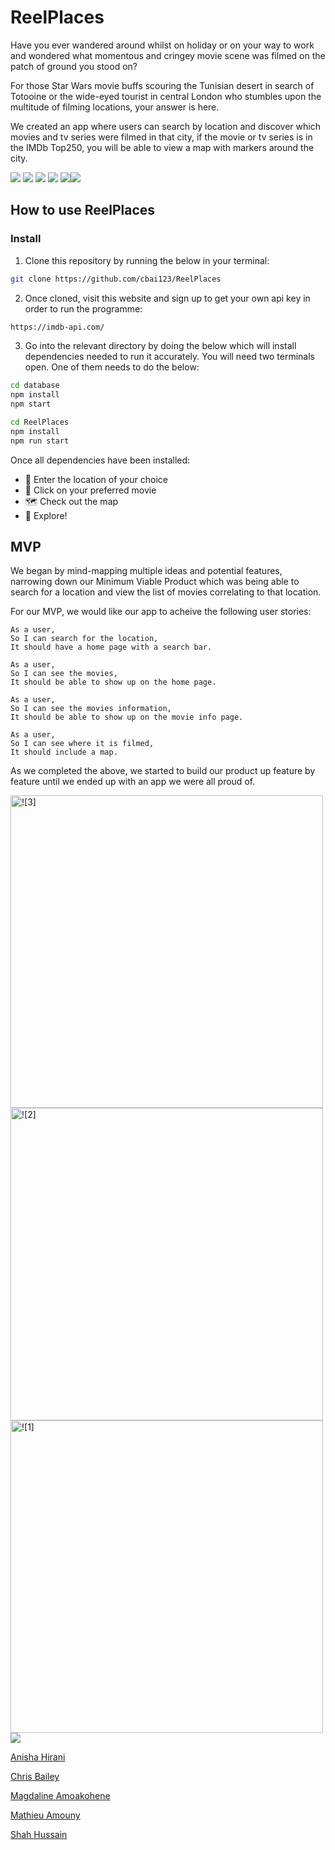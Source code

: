 # ReelPlaces

Have you ever wandered around whilst on holiday or on your way to work and wondered what momentous and cringey movie scene was filmed on the patch of ground you stood on? 

For those Star Wars movie buffs scouring the Tunisian desert in search of Totooine or the wide-eyed tourist in central London who stumbles upon the multitude of filming locations, your answer is here.

We created an app where users can search by location and discover which movies and tv series were filmed in that city, if the movie or tv series is in the IMDb Top250, you will be able to view a map with markers around the city.

<img src="https://img.shields.io/badge/Jest-323330?style=for-the-badge&logo=Jest&logoColor=white"> <img src="https://img.shields.io/badge/JavaScript-F7DF1E?style=for-the-badge&logo=javascript&logoColor=black"> <img src="https://img.shields.io/badge/Node.js-43853D?style=for-the-badge&logo=node.js&logoColor=white"> <img src="https://img.shields.io/badge/Express.js-404D59?style=for-the-badge"> <img src="https://img.shields.io/badge/MongoDB-4EA94B?style=for-the-badge&logo=mongodb&logoColor=white"><img src="https://img.shields.io/badge/react_native-%2320232a.svg?style=for-the-badge&logo=react&logoColor=%2361DAFB"> 

## How to use ReelPlaces
### Install 
1. Clone this repository by running the below in your terminal:
```bash
git clone https://github.com/cbai123/ReelPlaces
```

2. Once cloned, visit this website and sign up to get your own api key in order to run the programme:
```bash
https://imdb-api.com/
```

3. Go into the relevant directory by doing the below which will install dependencies needed to run it accurately. You will need two terminals open. One of them needs to do the below:
```bash
cd database
npm install
npm start
```
```bash
cd ReelPlaces 
npm install 
npm run start
```
Once all dependencies have been installed:
- :mag_right:  Enter the location of your choice 
- :movie_camera:  Click on your preferred movie 
- :world_map:  Check out the map 
- :round_pushpin:  Explore!

## MVP
We began by mind-mapping multiple ideas and potential features, narrowing down our Minimum Viable Product which was being able to search for a location and view the list of movies correlating to that location.

For our MVP, we would like our app to acheive the following user stories:

```
As a user,
So I can search for the location, 
It should have a home page with a search bar.  
```
```
As a user,
So I can see the movies,
It should be able to show up on the home page.
```
```
As a user,
So I can see the movies information,
It should be able to show up on the movie info page.
```
```
As a user,
So I can see where it is filmed,
It should include a map.
```

As we completed the above, we started to build our product up feature by feature until we ended up with an app we were all proud of.

<img width="500" alt="![3]" src="https://user-images.githubusercontent.com/106664404/219508145-4ebb8f9d-01c4-4f79-ac1d-ec05fb8f44d2.jpeg">
<img width="500" alt="![2]" src="https://user-images.githubusercontent.com/106664404/219508164-b3674065-a0e6-4d45-beed-b3fee998e6b3.jpeg">
<img width="500" alt="![1]" src="https://user-images.githubusercontent.com/106664404/219508178-caf3b388-bf8a-4625-aab8-b46069a34069.jpeg">


<img src="https://img.shields.io/badge/built%20by-developers-blueviolet"/>

[Anisha Hirani](https://github.com/anisha-11) 

[Chris Bailey](https://github.com/cbai123) 

[Magdaline Amoakohene](https://github.com/Magdaline1) 

[Mathieu Amouny](https://github.com/m-codes)

[Shah Hussain](https://github.com/shussain894) 

